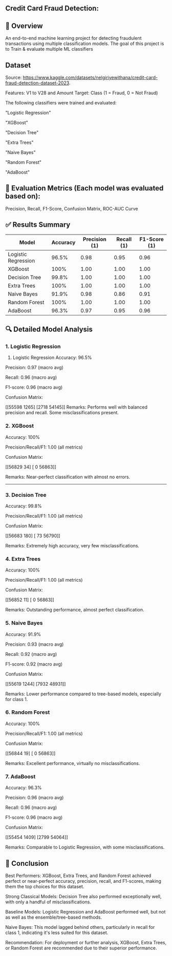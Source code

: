 ## Credit Card Fraud Detection:

## 📌 Overview
An end-to-end machine learning project for detecting fraudulent transactions using multiple classification models.
The goal of this project is to Train & evaluate multiple ML classifiers
 
## Dataset
Source: https://www.kaggle.com/datasets/nelgiriyewithana/credit-card-fraud-detection-dataset-2023.

Features: V1 to V28 and Amount
Target: Class (1 = Fraud, 0 = Not Fraud)

The following classifiers were trained and evaluated:

"Logistic Regression"

"XGBoost"

"Decision Tree"

"Extra Trees"

"Naive Bayes"

"Random Forest"

"AdaBoost"

## 🧪 Evaluation Metrics (Each model was evaluated based on):
Precision, Recall, F1-Score, Confusion Matrix, ROC-AUC Curve

## ✅ Results Summary

| Model              | Accuracy | Precision (1) | Recall (1) | F1-Score (1) |
|-------------------|----------|---------------|------------|--------------|
| Logistic Regression | 96.5%   | 0.98          | 0.95       | 0.96         |
| XGBoost             | 100%    | 1.00          | 1.00       | 1.00         |
| Decision Tree       | 99.8%   | 1.00          | 1.00       | 1.00         |
| Extra Trees         | 100%    | 1.00          | 1.00       | 1.00         |
| Naive Bayes         | 91.9%   | 0.98          | 0.86       | 0.91         |
| Random Forest       | 100%    | 1.00          | 1.00       | 1.00         |
| AdaBoost            | 96.3%   | 0.97          | 0.95       | 0.96         |


## 🔍 Detailed Model Analysis

### 1. **Logistic Regression**

1. Logistic Regression
Accuracy: 96.5%

Precision: 0.97 (macro avg)

Recall: 0.96 (macro avg)

F1-score: 0.96 (macro avg)

Confusion Matrix:

[[55598  1265]
 [2718 54145]]
Remarks: Performs well with balanced precision and recall. Some misclassifications present.


### 2. XGBoost

Accuracy: 100%

Precision/Recall/F1: 1.00 (all metrics)

Confusion Matrix:

[[56829    34]
 [    0 56863]]

Remarks: Near-perfect classification with almost no errors.

---

### 3. Decision Tree
Accuracy: 99.8%

Precision/Recall/F1: 1.00 (all metrics)

Confusion Matrix:

[[56683   180]
 [   73 56790]]

Remarks: Extremely high accuracy, very few misclassifications.

### 4. Extra Trees

Accuracy: 100%

Precision/Recall/F1: 1.00 (all metrics)

Confusion Matrix:

[[56852    11]
 [    0 56863]]

Remarks: Outstanding performance, almost perfect classification.

### 5. Naive Bayes

Accuracy: 91.9%

Precision: 0.93 (macro avg)

Recall: 0.92 (macro avg)

F1-score: 0.92 (macro avg)

Confusion Matrix:

[[55619  1244]
 [7932 48931]]
 
Remarks: Lower performance compared to tree-based models, especially for class 1.

### 6. Random Forest

Accuracy: 100%

Precision/Recall/F1: 1.00 (all metrics)

Confusion Matrix:

[[56844    19]
 [    0 56863]]

Remarks: Excellent performance, virtually no misclassifications.

### 7. AdaBoost

Accuracy: 96.3%

Precision: 0.96 (macro avg)

Recall: 0.96 (macro avg)

F1-score: 0.96 (macro avg)

Confusion Matrix:

[[55454  1409]
 [2799 54064]]

Remarks: Comparable to Logistic Regression, with some misclassifications.

## 📝 Conclusion

Best Performers: XGBoost, Extra Trees, and Random Forest achieved perfect or near-perfect accuracy, precision, recall, and F1-scores, making them the top choices for this dataset.

Strong Classical Models: Decision Tree also performed exceptionally well, with only a handful of misclassifications.

Baseline Models: Logistic Regression and AdaBoost performed well, but not as well as the ensemble/tree-based methods.

Naive Bayes: This model lagged behind others, particularly in recall for class 1, indicating it's less suited for this dataset.

Recommendation: For deployment or further analysis, XGBoost, Extra Trees, or Random Forest are recommended due to their superior performance.
